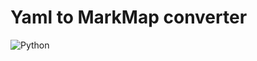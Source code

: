# Yaml to MarkMap converter
![Python](https://img.shields.io/badge/python-3670A0?style=for-the-badge&logo=python&logoColor=ffdd54)
